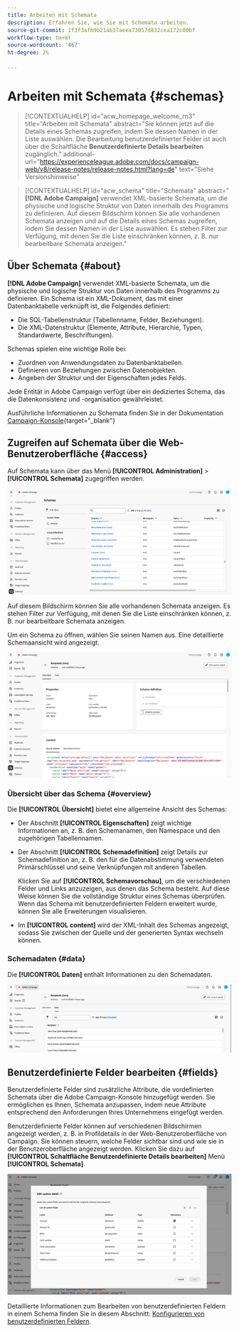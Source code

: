 ```yaml
---
title: Arbeiten mit Schemata
description: Erfahren Sie, wie Sie mit Schemata arbeiten.
source-git-commit: 1f3f3afb9b21ab37aeea73057d832cea172c00bf
workflow-type: tm+mt
source-wordcount: '467'
ht-degree: 2%

---
```


# Arbeiten mit Schemata {#schemas}

>[!CONTEXTUALHELP]
>id="acw_homepage_welcome_rn3"
>title="Arbeiten mit Schemata"
>abstract="Sie können jetzt auf die Details eines Schemas zugreifen, indem Sie dessen Namen in der Liste auswählen. Die Bearbeitung benutzerdefinierter Felder ist auch über die Schaltfläche **Benutzerdefinierte Details bearbeiten** zugänglich."
>additional-url="https://experienceleague.adobe.com/docs/campaign-web/v8/release-notes/release-notes.html?lang=de" text="Siehe Versionshinweise"



>[!CONTEXTUALHELP]
>id="acw_schema"
>title="Schemata"
>abstract="**[!DNL Adobe Campaign]** verwendet XML-basierte Schemata, um die physische und logische Struktur von Daten innerhalb des Programms zu definieren. Auf diesem Bildschirm können Sie alle vorhandenen Schemata anzeigen und auf die Details eines Schemas zugreifen, indem Sie dessen Namen in der Liste auswählen. Es stehen Filter zur Verfügung, mit denen Sie die Liste einschränken können, z. B. nur bearbeitbare Schemata anzeigen."

## Über Schemata {#about}

**[!DNL Adobe Campaign]** verwendet XML-basierte Schemata, um die physische und logische Struktur von Daten innerhalb des Programms zu definieren. Ein Schema ist ein XML-Dokument, das mit einer Datenbanktabelle verknüpft ist, die Folgendes definiert:

* Die SQL-Tabellenstruktur (Tabellenname, Felder, Beziehungen).
* Die XML-Datenstruktur (Elemente, Attribute, Hierarchie, Typen, Standardwerte, Beschriftungen).

Schemas spielen eine wichtige Rolle bei:

* Zuordnen von Anwendungsdaten zu Datenbanktabellen.
* Definieren von Beziehungen zwischen Datenobjekten.
* Angeben der Struktur und der Eigenschaften jedes Felds.

Jede Entität in Adobe Campaign verfügt über ein dediziertes Schema, das die Datenkonsistenz und -organisation gewährleistet.

Ausführliche Informationen zu Schemata finden Sie in der Dokumentation [Campaign-Konsole](https://experienceleague.adobe.com/de/docs/campaign/campaign-v8/developer/shemas-forms/schemas){target="_blank"}

## Zugreifen auf Schemata über die Web-Benutzeroberfläche {#access}

Auf Schemata kann über das Menü **[!UICONTROL Administration]** > **[!UICONTROL Schemata]** zugegriffen werden.

![](assets/schemas-list.png)

Auf diesem Bildschirm können Sie alle vorhandenen Schemata anzeigen. Es stehen Filter zur Verfügung, mit denen Sie die Liste einschränken können, z. B. nur bearbeitbare Schemata anzeigen.

Um ein Schema zu öffnen, wählen Sie seinen Namen aus. Eine detaillierte Schemaansicht wird angezeigt.

![](assets/schema-details.png)

### Übersicht über das Schema {#overview}

Die **[!UICONTROL Übersicht]** bietet eine allgemeine Ansicht des Schemas:

* Der Abschnitt **[!UICONTROL Eigenschaften]** zeigt wichtige Informationen an, z. B. den Schemanamen, den Namespace und den zugehörigen Tabellennamen.

* Der Abschnitt **[!UICONTROL Schemadefinition]** zeigt Details zur Schemadefinition an, z. B. den für die Datenabstimmung verwendeten Primärschlüssel und seine Verknüpfungen mit anderen Tabellen.

  Klicken Sie auf **[!UICONTROL Schemavorschau]**, um die verschiedenen Felder und Links anzuzeigen, aus denen das Schema besteht. Auf diese Weise können Sie die vollständige Struktur eines Schemas überprüfen. Wenn das Schema mit benutzerdefinierten Feldern erweitert wurde, können Sie alle Erweiterungen visualisieren.

* Im **[!UICONTROL content]** wird der XML-Inhalt des Schemas angezeigt, sodass Sie zwischen der Quelle und der generierten Syntax wechseln können.

### Schemadaten {#data}

Die **[!UICONTROL Daten]** enthält Informationen zu den Schemadaten.

![](assets/schemas-data.png)

## Benutzerdefinierte Felder bearbeiten {#fields}

Benutzerdefinierte Felder sind zusätzliche Attribute, die vordefinierten Schemata über die Adobe Campaign-Konsole hinzugefügt werden. Sie ermöglichen es Ihnen, Schemata anzupassen, indem neue Attribute entsprechend den Anforderungen Ihres Unternehmens eingefügt werden.

Benutzerdefinierte Felder können auf verschiedenen Bildschirmen angezeigt werden, z. B. in Profildetails in der Web-Benutzeroberfläche von Campaign. Sie können steuern, welche Felder sichtbar sind und wie sie in der Benutzeroberfläche angezeigt werden. Klicken Sie dazu auf **[!UICONTROL Schaltfläche Benutzerdefinierte Details bearbeiten]** Menü **[!UICONTROL Schemata]**.

![](assets/schemas-custom.png)

Detaillierte Informationen zum Bearbeiten von benutzerdefinierten Feldern in einem Schema finden Sie in diesem Abschnitt: [Konfigurieren von benutzerdefinierten Feldern](../administration/custom-fields.md).
